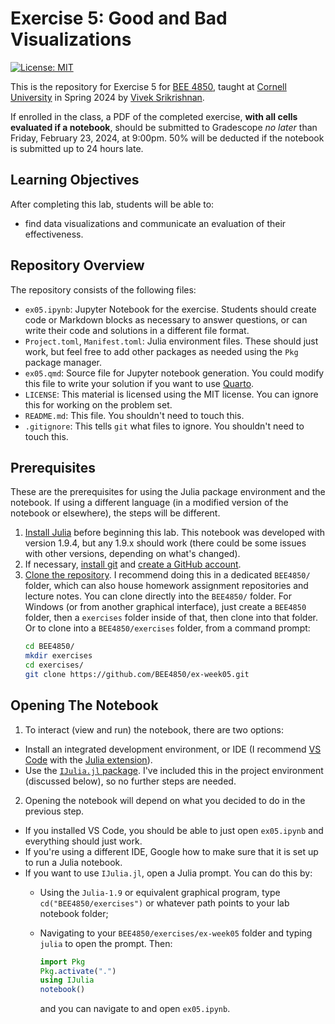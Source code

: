 # Exercise 5:  Good and Bad Visualizations

[![License: MIT](https://img.shields.io/badge/License-MIT-yellow.svg)](https://opensource.org/licenses/MIT)

This is the repository for Exercise 5 for [BEE 4850](https://viveks.me/simulation-data-analysis), taught at [Cornell University](https://cornell.edu) in Spring 2024 by [Vivek Srikrishnan](https://viveks.me).

If enrolled in the class, a PDF of the completed exercise, **with all cells evaluated if a notebook**, should be submitted to Gradescope *no later* than Friday, February 23, 2024, at 9:00pm. 50% will be deducted if the notebook is submitted up to 24 hours late.

## Learning Objectives

After completing this lab, students will be able to:

- find data visualizations and communicate an evaluation of their effectiveness.

## Repository Overview

The repository consists of the following files:

- `ex05.ipynb`: Jupyter Notebook for the exercise. Students should create code or Markdown blocks as necessary to answer questions, or can write their code and solutions in a different file format. 
- `Project.toml`, `Manifest.toml`: Julia environment files. These should just work, but feel free to add other packages as needed using the `Pkg` package manager. 
- `ex05.qmd`: Source file for Jupyter notebook generation. You could modify this file to write your solution if you want to use [Quarto](https://quarto.org/).
- `LICENSE`: This material is licensed using the MIT license. You can ignore this for working on the problem set.
- `README.md`: This file. You shouldn't need to touch this.
- `.gitignore`: This tells `git` what files to ignore. You shouldn't need to touch this.

## Prerequisites

These are the prerequisites for using the Julia package environment and the notebook. If using a different language (in a modified version of the notebook or elsewhere), the steps will be different.

1. [Install Julia](https://julialang.org/downloads/) before beginning this lab. This notebook was developed with version 1.9.4, but any 1.9.x should work (there could be some issues with other versions, depending on what's changed).
2. If necessary, [install git](https://happygitwithr.com/install-git.html) and [create a GitHub account](https://github.com). 
3. [Clone the repository](https://docs.github.com/en/repositories/creating-and-managing-repositories/cloning-a-repository). I recommend doing this in a dedicated `BEE4850/` folder, which can also house homework assignment repositories and lecture notes. You can clone directly into the `BEE4850/` folder.   For Windows (or from another graphical interface), just create a `BEE4850` folder, then a `exercises` folder inside of that, then clone into that folder. Or to clone into a `BEE4850/exercises` folder, from a command prompt:
    ```bash
    cd BEE4850/
    mkdir exercises
    cd exercises/
    git clone https://github.com/BEE4850/ex-week05.git
    ```

## Opening The Notebook

1. To interact (view and run) the notebook, there are two options:
  - Install an integrated development environment, or IDE (I recommend [VS Code](https://code.visualstudio.com/) with the [Julia extension](https://marketplace.visualstudio.com/items?itemName=julialang.language-julia)). 
  - Use the [`IJulia.jl` package](https://github.com/JuliaLang/IJulia.jl). I've included this in the project environment (discussed below), so no further steps are needed.  
2. Opening the notebook will depend on what you decided to do in the previous step. 
  - If you installed VS Code, you should be able to just open `ex05.ipynb` and everything should just work. 
  - If you're using a different IDE, Google how to make sure that it is set up to run a Julia notebook.
  - If you want to use `IJulia.jl`, open a Julia prompt. You can do this by:
    - Using the `Julia-1.9` or equivalent graphical program, type `cd("BEE4850/exercises")` or whatever path points to your lab notebook folder;
    - Navigating to your `BEE4850/exercises/ex-week05` folder and typing `julia` to open the prompt. Then:
    
      ```julia
      import Pkg
      Pkg.activate(".")
      using IJulia
      notebook()
      ```
      and you can navigate to and open `ex05.ipynb`.
